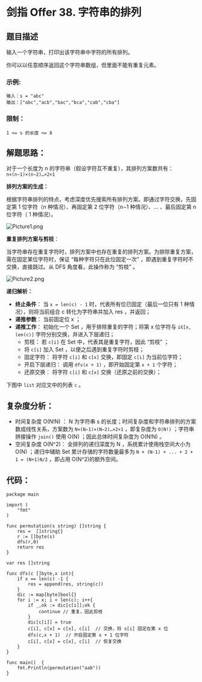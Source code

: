 # 剑指 Offer 38. 字符串的排列

## 题目描述

输入一个字符串，打印出该字符串中字符的所有排列。

 

你可以以任意顺序返回这个字符串数组，但里面不能有重复元素。



### 示例:

```
输入：s = "abc"
输出：["abc","acb","bac","bca","cab","cba"]
```

### 限制：

```
1 <= s 的长度 <= 8
```

## 解题思路：

对于一个长度为 n 的字符串（假设字符互不重复），其排列方案数共有：
`n×(n−1)×(n−2)…×2×1`

**排列方案的生成：**

根据字符串排列的特点，考虑深度优先搜索所有排列方案。即通过字符交换，先固定第 1 位字符（n 种情况）、再固定第 2 位字符（n−1 种情况）、... 、最后固定第 n 位字符（ 1 种情况）。

![Picture1.png](D:\www\better_study_for_golang\每日一题\images\1599403497-KXKQcp-Picture1.png)

**重复排列方案与剪枝**：

当字符串存在重复字符时，排列方案中也存在重复的排列方案。为排除重复方案，需在固定某位字符时，保证 “每种字符只在此位固定一次” ，即遇到重复字符时不交换，直接跳过。从 DFS 角度看，此操作称为 “剪枝” 。

![Picture2.png](D:\www\better_study_for_golang\每日一题\images\1599403497-GATdFr-Picture2.png)

**递归解析：**

- **终止条件**： 当 `x = len(c) - 1` 时，代表所有位已固定（最后一位只有 1 种情况），则将当前组合 c 转化为字符串并加入 res ，并返回；
- **递推参数**： 当前固定位 x ；
- **递推工作**： 初始化一个 Set ，用于排除重复的字符；将第 x 位字符与 `i∈[x, len(c)]` 字符分别交换，并进入下层递归；
  - 剪枝： 若 `c[i]` 在 Set 中，代表其是重复字符，因此 “剪枝” ；
  - 将 `c[i]` 加入 Set ，以便之后遇到重复字符时剪枝；
  - 固定字符： 将字符 `c[i]` 和 `c[x]` 交换，即固定 `c[i]` 为当前位字符；
  - 开启下层递归： 调用 `dfs(x + 1)` ，即开始固定第 `x + 1` 个字符；
  - 还原交换： 将字符 `c[i]` 和 `c[x]` 交换（还原之前的交换）；

下图中 `list` 对应文中的列表 `c` 。




## 复杂度分析：

- 时间复杂度 O(N!N) ： N 为字符串 s 的长度；时间复杂度和字符串排列的方案数成线性关系，方案数为 `N×(N−1)×(N−2)…×2×1` ，即复杂度为 `O(N!)` ；字符串拼接操作 `join()` 使用 O(N) ；因此总体时间复杂度为 O(N!N) 。
- 空间复杂度 O(N^2)： 全排列的递归深度为 N ，系统累计使用栈空间大小为 O(N) ；递归中辅助 Set 累计存储的字符数量最多为 `N + (N-1) + ... + 2 + 1 = (N+1)N/2` ，即占用 O(N^2)的额外空间。

## 代码：

```
package main

import (
	"fmt"
)

func permutation(s string) []string {
	res =  []string{}
	r := []byte(s)
	dfs(r,0)
	return res
}

var res []string

func dfs(c []byte,x int){
	if x == len(c) -1 {
		res = append(res, string(c))
	}
	dic := map[byte]bool{}
	for i := x; i < len(c); i++{
		if _,ok := dic[c[i]];ok {
			continue // 重复，因此剪枝
		}
		dic[c[i]] = true
		c[i], c[x] = c[x], c[i]  // 交换，将 s[i] 固定在第 x 位
		dfs(c,x + 1)  // 开启固定第 x + 1 位字符
		c[i], c[x] = c[x], c[i]  // 恢复交换
	}
}

func main()  {
	fmt.Println(permutation("aab"))
}
```



